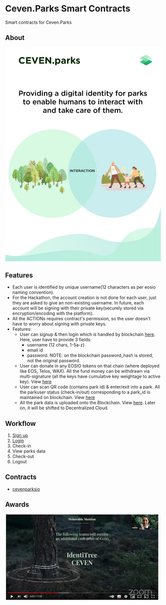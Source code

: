 # Ceven.Parks Smart Contracts
Smart contracts for Ceven.Parks

## About
![](./img/about.jpg)

## Features
* Each user is identified by unique username(12 characters as per eosio naming convention).
* For the Hackathon, the account creation is not done for each user, just they are asked to give an non-existing username. In future, each account will be signing with their private key(securely stored via encryption/encoding with the platform).
* All the ACTIONs requires contract's permission, so the user doesn't have to worry about signing with private keys.
* Features:
  - User can signup & then login which is handled by blockchain [here](https://jungle3.bloks.io/account/cevenparksio?loadContract=true&tab=Tables&table=profile&account=cevenparksio&scope=cevenparksio&limit=100). Here, user have to provide 3 fields:
    + username (12 chars, 1-5a-z)
    + email id
    + password. NOTE: on the blockchain password_hash is stored, not the original password.
  - User can donate in any EOSIO tokens on that chain (where deployed like EOS, Telos, WAX). All the fund money can be withdrawn via multi-signature (all the keys have cumulative key weightage to active key). View [here](https://jungle3.bloks.io/account/cevenparksio?loadContract=true&tab=Tables&table=fund&account=cevenparksio&scope=cevenparksio&limit=100)
  - User can scan QR code (contains park id) & enter/exit into a park. All the parkuser status (check-in/out) corresponding to a park_id is maintained on blockchain. View [here](https://jungle3.bloks.io/account/cevenparksio?loadContract=true&tab=Tables&table=userentry&account=cevenparksio&scope=17000000001625384306&limit=100)
  - All the park data is uploaded onto the Blockchain. View [here](https://jungle3.bloks.io/account/cevenparksio?loadContract=true&tab=Tables&table=parkinfo&account=cevenparksio&scope=17000000001625384306&limit=100). Later on, it will be shifted to Decentralized Cloud.

## Workflow
1. [Sign up](./img/workflow_0.jpg)
1. [Login](./img/workflow_1.jpg)
1. Check-in
1. View parks data
1. Check-out
1. Logout

## Contracts
* [cevenparksio](./cevenparksio)

## Awards
![](./img/award.jpg)